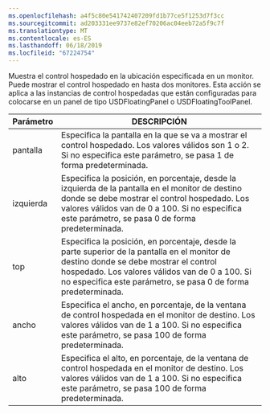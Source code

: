 ```yaml
---
ms.openlocfilehash: a4f5c80e541742407209fd1b77ce5f1253d7f3cc
ms.sourcegitcommit: ad203331ee9737e82ef70206ac04eeb72a5f9c7f
ms.translationtype: MT
ms.contentlocale: es-ES
ms.lasthandoff: 06/18/2019
ms.locfileid: "67224754"
---
```

Muestra el control hospedado en la ubicación especificada en un monitor. Puede mostrar el control hospedado en hasta dos monitores. Esta acción se aplica a las instancias de control hospedadas que están configuradas para colocarse en un panel de tipo USDFloatingPanel o USDFloatingToolPanel.  
  
|Parámetro|DESCRIPCIÓN|  
|---------------|-----------------|  
|pantalla|Especifica la pantalla en la que se va a mostrar el control hospedado. Los valores válidos son 1 o 2. Si no especifica este parámetro, se pasa 1 de forma predeterminada.|  
|izquierda|Especifica la posición, en porcentaje, desde la izquierda de la pantalla en el monitor de destino donde se debe mostrar el control hospedado. Los valores válidos van de 0 a 100. Si no especifica este parámetro, se pasa 0 de forma predeterminada.|  
|top|Especifica la posición, en porcentaje, desde la parte superior de la pantalla en el monitor de destino donde se debe mostrar el control hospedado. Los valores válidos van de 0 a 100. Si no especifica este parámetro, se pasa 0 de forma predeterminada.|  
|ancho|Especifica el ancho, en porcentaje, de la ventana de control hospedada en el monitor de destino. Los valores válidos van de 1 a 100. Si no especifica este parámetro, se pasa 100 de forma predeterminada.|  
|alto|Especifica el alto, en porcentaje, de la ventana de control hospedada en el monitor de destino. Los valores válidos van de 1 a 100. Si no especifica este parámetro, se pasa 100 de forma predeterminada.|